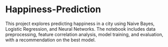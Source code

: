 # Happiness-Prediction
This project explores predicting happiness in a city using Naive Bayes, Logistic Regression, and Neural Networks. The notebook includes data preprocessing, feature correlation analysis, model training, and evaluation, with a recommendation on the best model.
